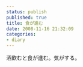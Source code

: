```yaml
---
status: publish
published: true
title: 食が進む
date: 2008-11-16 21:32:09
categories:
- diary
---
```

酒飲むと食が進む。気がする。
